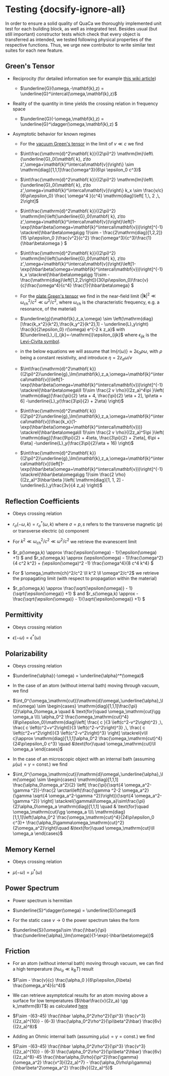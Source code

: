 # Testing {docsify-ignore-all}

In order to ensure a solid quality of QuaCa we thoroughly implemented unit test for each building block, as well as integrated test. Besides usual (but still important) constructor tests which check that every object is transferred as intended, we tested following physical properties of the respective functions. Thus, we urge new contributor to write similar test suites for each new feature. 

## Green's Tensor
 - Reciprocity (for detailed information see for example [this wiki article](https://en.wikipedia.org/wiki/Reciprocity_(electromagnetism))) 
   * $\underline{G}(\omega,-\mathbf{k},z) = \underline{G}^\intercal(\omega,\mathbf{k},z)$
 - Reality of the quantity in time yields the crossing relation in frequency space
   * $\underline{G}(-\omega,\mathbf{k},z) = \underline{G}^\dagger(\omega,\mathbf{k},z) $
 - Asymptotic behavior for known regimes
   * For the [vacuum Green's tensor](api/greenstensor?id=greenstensorvacuum) in the limit of $v\ll c$ we find
    - $\int\frac{\mathrm{d}^2\mathbf{ k}}{(2\pi)^2}  \mathrm{Im}\left\{\underline{G}_0(\mathbf{ k}, z\to z',\omega+\mathbf{k}^\intercal\mathbf{v})\right\} \sim   \mathrm{diag}[1,1,1]\frac{\omega^3}{6\pi \epsilon_0 c^3}$

    - $\int\frac{\mathrm{d}^2\mathbf{ k}}{(2\pi)^2} \mathrm{Im}\left\{\underline{G}_0(\mathbf{ k}, z\to z',\omega+\mathbf{k}^\intercal\mathbf{v})\right\} k_x \sim \frac{v/c}{6\pi\epsilon_0}  \frac{ \omega^4 }{c^4} \mathrm{diag}\left[ 1,\, 2 ,\, 2\right]$

    - $\int\frac{\mathrm{d}^2\mathbf{ k}}{(2\pi)^2}  \mathrm{Im}\left\{\underline{G}_0(\mathbf{ k}, z\to z',\omega+\mathbf{k}^\intercal\mathbf{v})\right\}\left[1-\exp(\hbar\beta(\omega+\mathbf{k}^\intercal\mathbf{v}))\right]^{-1} \stackrel{\hbar\beta\omega\gg 1}\sim - \frac{2\mathrm{diag}[1,2,2]}{15 \pi\epsilon_0 }\frac{v^2}{c^2} \frac{\omega^3}{c^3}\frac{1}{\hbar\beta\omega } $

    - $\int\frac{\mathrm{d}^2\mathbf{ k}}{(2\pi)^2}  \mathrm{Im}\left\{\underline{G}_0(\mathbf{ k}, z\to z',\omega+\mathbf{k}^\intercal\mathbf{v})\right\}\left[1-\exp(\hbar\beta(\omega+\mathbf{k}^\intercal\mathbf{v}))\right]^{-1}k_x \stackrel{\hbar\beta\omega\gg 1}\sim - \frac{\mathrm{diag}\left[1,2,2\right]}{30\pi\epsilon_0}\frac{v}{c}\frac{\omega^4}{c^4} \frac{1}{\hbar\beta\omega} $

   * For the [plate Green's tensor](api/greenstensor?id=greenstensorplate) we find in the near-field limit ($|\mathbf{k}|^2\ll \omega_\mathrm{ch}^2/c^2 \ll \omega^2/c^2$, where $\omega_\mathrm{ch}$ is the characteristic frequency, e.g. a resonance, of the material)

    - $\underline{g}(\mathbf{k},z_a,\omega) \sim \left(\mathrm{diag}[\frac{k_x^2}{k^2},\frac{k_y^2}{k^2},1] - \underline{L}_y\right) \frac{k}{2\epsilon_0} r(\omega) e^{-2 k z_a}$ with $[\underline{L}_i]_{jk}=-\mathrm{i}\epsilon_{ijk}$ where $\epsilon_{ijk}$ is the [Levi-Civita symbol](https://en.wikipedia.org/wiki/Levi-Civita_symbol#Three_dimensions).

    - in the below  equations we will assume that $\mathrm{Im}\{r(\omega)\}\approx 2\epsilon_0\rho \omega$, with $\rho$ being a constant resistivity, and introduce $\eta = 2z_a\omega/v$ 

    - $\int\frac{\mathrm{d}^2\mathbf{ k}}{(2\pi)^2}\underline{g}_\Im(\mathbf{k},z_a,\omega+\mathbf{k}^\intercal\mathbf{v})\left[1-\exp(\hbar\beta(\omega+\mathbf{k}^\intercal\mathbf{v}))\right]^{-1} \stackrel{\hbar\beta\omega\ll 1}\sim \frac{2 v \rho}{(2z_a)^4\pi }\left( \mathrm{diag}[\frac{\pi}{2} \eta + 4, \frac{\pi}{2} \eta + 2], \pi\eta + 6] -\underline{L}_y(\frac{3\pi}{2} + 2\eta) \right)$

    - $\int\frac{\mathrm{d}^2\mathbf{ k}}{(2\pi)^2}\underline{g}_\Im(\mathbf{k},z_a,\omega+\mathbf{k}^\intercal\mathbf{v})\frac{k_x}{1-\exp(\hbar\beta(\omega+\mathbf{k}^\intercal\mathbf{v}))} \stackrel{\hbar\beta\omega\ll 1}\sim \frac{2 v \rho}{(2z_a)^5\pi }\left( \mathrm{diag}[\frac{9\pi}{2} + 4\eta, \frac{3\pi}{2} + 2\eta], 6\pi + 6\eta] -\underline{L}_y(\frac{3\pi}{2}\eta + 16) \right)$

    - $\int\frac{\mathrm{d}^2\mathbf{ k}}{(2\pi)^2}\underline{g}_\Im(\mathbf{k},z_a,\omega+\mathbf{k}^\intercal\mathbf{v})\left[1-\exp(\hbar\beta(\omega+\mathbf{k}^\intercal\mathbf{v}))\right]^{-1} \stackrel{\hbar\beta\omega\gg 1}\sim \frac{2 \rho}{(2z_a)^3\hbar\beta }\left( \mathrm{diag}[1, 1, 2] -\underline{L}_y\frac{3v}{4 z_a} \right)$

## Reflection Coefficients

 - Obeys crossing relation

  * $r_\sigma(-\omega,k) = r^*_\sigma(\omega,k)$ where $\sigma=p,s$ refers to the transverse magnetic ($p$) or transverse electric ($s$) component 

 - For $k^2 \ll \omega_\mathrm{ch}^2/c^2 \ll \omega^2/c^2$ we retrieve the evanescent limit 

  * $r_p(\omega,k) \approx \frac{\epsilon(\omega) - 1}{\epsilon(\omega) +1} $ and $r_s(\omega,k) \approx (\epsilon(\omega) - 1)\frac{\omega^2}{4 c^2 k^2} + (\epsilon(\omega)^2 -1) \frac{\omega^4}{8 c^4 k^4} $

 - For $ \omega_\mathrm{ch}^2/c^2 \ll k^2 \ll \omega^2/c^2$ we retrieve the propagating limit (with respect to propagation within the material) 

  * $r_p(\omega,k) \approx \frac{\sqrt{\epsilon(\omega)} - 1}{\sqrt{\epsilon(\omega)} +1} $ and $r_s(\omega,k) \approx -\frac{\sqrt{\epsilon(\omega)} - 1}{\sqrt{\epsilon(\omega)} +1} $

## Permittivity

 - Obeys crossing relation

  * $\epsilon(-\omega) = \epsilon^*(\omega)$

## Polarizability

 - Obeys crossing relation

  * $\underline{\alpha}(-\omega) = \underline{\alpha}^*(\omega)$

 - In the case of an atom (without internal bath) moving through vacuum, we find
 
  * $\int_0^{\omega_\mathrm{cut}}\mathrm{d}\omega\,\underline{\alpha}_\Im(\omega)
\sim
\begin{cases}
\mathrm{diag}[1,1,1]\frac{\pi}{2}\alpha_0\omega_a
\quad  & \text{for}\quad \omega_\mathrm{cut}\gg \omega_a
\\\\
\alpha_0^2
  \frac{\omega_\mathrm{cut}^4}{8\pi\epsilon_0}\mathrm{diag}\left[
  \frac{ c }{3 \left(c^2-v^2\right)^2}
    ,\,
    \frac{ c  \left(c^2+v^2\right)}{3 \left(c^2-v^2\right)^3}
  ,\,
\frac{ c  \left(c^2+v^2\right)}{3 \left(c^2-v^2\right)^3}
\right]
\stackrel{v\ll c}\approx
\mathrm{diag}[1,1,1]\alpha_0^2 \frac{\omega_\mathrm{cut}^4}{24\pi\epsilon_0 c^3}
\quad  &\text{for}\quad \omega_\mathrm{cut}\ll \omega_a
\end{cases}$

 - In the case of an microscopic object with an internal bath (assuming $\mu(\omega)=\gamma=\mathrm{const.}$) we find
  
  * $\int_0^{\omega_\mathrm{cut}}\mathrm{d}\omega\,\underline{\alpha}_\Im(\omega)
\sim
\begin{cases}
\mathrm{diag}[1,1,1]
\frac{\alpha_0\omega_a^2}{2}
\left[
  \frac{\pi}{\sqrt{4 \omega_a^2-\gamma ^2}}-\frac{2 \arctan\left(\frac{\gamma ^2-2 \omega_a^2}{\gamma  \sqrt{4 \omega_a^2-\gamma ^2}}\right)}{\sqrt{4 \omega_a^2-\gamma ^2}}
\right]
\stackrel{\gamma\ll\omega_a}\sim\frac{\pi}{2}\alpha_0\omega_a
\mathrm{diag}[1,1,1]
\quad  & \text{for}\quad \omega_\mathrm{cut}\gg \omega_a
\\\\ \mathrm{diag}[1,1,1]\left(\alpha_0^2 \frac{\omega_\mathrm{cut}^4}{24\pi\epsilon_0 c^3}+ \frac{\alpha_0\gamma\omega_\mathrm{cut}^2}{2\omega_a^2}\right)\quad  &\text{for}\quad \omega_\mathrm{cut}\ll \omega_a \end{cases}$

## Memory Kernel

 - Obeys crossing relation

  * $\mu(-\omega) = \mu^*(\omega)$

## Power Spectrum

 - Power spectrum is hermitian
  * $\underline{S}^\dagger(\omega) = \underline{S}(\omega)$

 - For the static case $v\to 0$ the power spectrum takes the form
  * $\underline{S}(\omega)\sim \frac{\hbar}{\pi} \frac{\underline{\alpha}_\Im(\omega)}{1-\exp(-\hbar\beta\omega)}$

## Friction
  - For an atom (without internal bath) moving through vacuum, we can find a high temperature ($\hbar\omega_a \ll k_\mathrm{B}T$) result

   - $F\sim - \frac{v}{c} \frac{\alpha_0 }{6\pi\epsilon_0\beta} \frac{\omega_a^4}{c^4}$

  - We can retrieve asymptotical results for an atom moving above a surface for low temperatures ($\hbar\frac{v}{2z_a} \gg k_\mathrm{B}T$) as calculated [here](https://journals.aps.org/prl/abstract/10.1103/PhysRevLett.123.120401)

   - $F\sim -(63-45) \frac{\hbar \alpha_0^2\rho^2}{\pi^3} \frac{v^3}{(2z_a)^{10}} - (6-3) \frac{\alpha_0^2\rho^2}{\pi\beta^2\hbar} \frac{6v}{(2z_a)^8}$

  - Adding an Ohmic internal bath (assuming $\mu(\omega)=\gamma=\mathrm{const.}$) we find

   - $F\sim  -(63-45) \frac{\hbar \alpha_0^2\rho^2}{\pi^3} \frac{v^3}{(2z_a)^{10}} - (6-3) \frac{\alpha_0^2\rho^2}{\pi\beta^2\hbar} \frac{6v}{(2z_a)^8}-45 \frac{\hbar\alpha_0\rho}{\pi^2}\frac{\gamma}{\omega_a^2} \frac{v^3}{(2z_a)^7} - \frac{\alpha_0\rho\pi\gamma}{\hbar\beta^2\omega_a^2} \frac{8v}{(2z_a)^5}$
